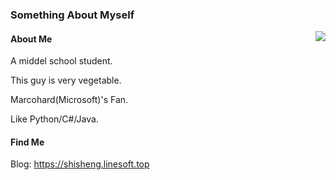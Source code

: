 ### Something About Myself

<img align="right" src="https://github-readme-stats.vercel.app/api?username=ShiSheng233&show_icons=true&icon_color=39c5bb&text_color=24292e&bg_color=ffffff&title_color=39c5bb&hide_title=false" />
  
#### About Me

A middel school student.

This guy is very vegetable.

Marcohard(Microsoft)'s Fan.

Like Python/C#/Java.

#### Find Me

Blog: <https://shisheng.linesoft.top>  
